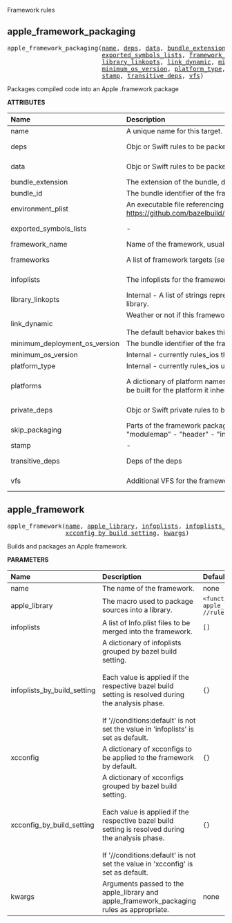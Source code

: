 <!-- Generated with Stardoc: http://skydoc.bazel.build -->

Framework rules

<a id="apple_framework_packaging"></a>

## apple_framework_packaging

<pre>
apple_framework_packaging(<a href="#apple_framework_packaging-name">name</a>, <a href="#apple_framework_packaging-deps">deps</a>, <a href="#apple_framework_packaging-data">data</a>, <a href="#apple_framework_packaging-bundle_extension">bundle_extension</a>, <a href="#apple_framework_packaging-bundle_id">bundle_id</a>, <a href="#apple_framework_packaging-environment_plist">environment_plist</a>,
                          <a href="#apple_framework_packaging-exported_symbols_lists">exported_symbols_lists</a>, <a href="#apple_framework_packaging-framework_name">framework_name</a>, <a href="#apple_framework_packaging-frameworks">frameworks</a>, <a href="#apple_framework_packaging-infoplists">infoplists</a>,
                          <a href="#apple_framework_packaging-library_linkopts">library_linkopts</a>, <a href="#apple_framework_packaging-link_dynamic">link_dynamic</a>, <a href="#apple_framework_packaging-minimum_deployment_os_version">minimum_deployment_os_version</a>,
                          <a href="#apple_framework_packaging-minimum_os_version">minimum_os_version</a>, <a href="#apple_framework_packaging-platform_type">platform_type</a>, <a href="#apple_framework_packaging-platforms">platforms</a>, <a href="#apple_framework_packaging-private_deps">private_deps</a>, <a href="#apple_framework_packaging-skip_packaging">skip_packaging</a>,
                          <a href="#apple_framework_packaging-stamp">stamp</a>, <a href="#apple_framework_packaging-transitive_deps">transitive_deps</a>, <a href="#apple_framework_packaging-vfs">vfs</a>)
</pre>

Packages compiled code into an Apple .framework package

**ATTRIBUTES**


| Name  | Description | Type | Mandatory | Default |
| :------------- | :------------- | :------------- | :------------- | :------------- |
| <a id="apple_framework_packaging-name"></a>name |  A unique name for this target.   | <a href="https://bazel.build/concepts/labels#target-names">Name</a> | required |  |
| <a id="apple_framework_packaging-deps"></a>deps |  Objc or Swift rules to be packed by the framework rule   | <a href="https://bazel.build/concepts/labels">List of labels</a> | required |  |
| <a id="apple_framework_packaging-data"></a>data |  Objc or Swift rules to be packed by the framework rule   | <a href="https://bazel.build/concepts/labels">List of labels</a> | optional |  `[]`  |
| <a id="apple_framework_packaging-bundle_extension"></a>bundle_extension |  The extension of the bundle, defaults to "framework".   | String | optional |  `"framework"`  |
| <a id="apple_framework_packaging-bundle_id"></a>bundle_id |  The bundle identifier of the framework. Currently unused.   | String | optional |  `""`  |
| <a id="apple_framework_packaging-environment_plist"></a>environment_plist |  An executable file referencing the environment_plist tool. Used to merge infoplists. See https://github.com/bazelbuild/rules_apple/blob/master/apple/internal/environment_plist.bzl#L69   | <a href="https://bazel.build/concepts/labels">Label</a> | optional |  `None`  |
| <a id="apple_framework_packaging-exported_symbols_lists"></a>exported_symbols_lists |  -   | <a href="https://bazel.build/concepts/labels">List of labels</a> | optional |  `[]`  |
| <a id="apple_framework_packaging-framework_name"></a>framework_name |  Name of the framework, usually the same as the module name   | String | required |  |
| <a id="apple_framework_packaging-frameworks"></a>frameworks |  A list of framework targets (see [`ios_framework`](https://github.com/bazelbuild/rules_apple/blob/master/doc/rules-ios.md#ios_framework)) that this target depends on.   | <a href="https://bazel.build/concepts/labels">List of labels</a> | optional |  `[]`  |
| <a id="apple_framework_packaging-infoplists"></a>infoplists |  The infoplists for the framework   | <a href="https://bazel.build/concepts/labels">List of labels</a> | optional |  `[]`  |
| <a id="apple_framework_packaging-library_linkopts"></a>library_linkopts |  Internal - A list of strings representing extra flags that are passed to the linker for the underlying library.   | List of strings | optional |  `[]`  |
| <a id="apple_framework_packaging-link_dynamic"></a>link_dynamic |  Weather or not if this framework is dynamic<br><br>The default behavior bakes this into the top level app. When false, it's statically linked.   | Boolean | optional |  `False`  |
| <a id="apple_framework_packaging-minimum_deployment_os_version"></a>minimum_deployment_os_version |  The bundle identifier of the framework. Currently unused.   | String | optional |  `""`  |
| <a id="apple_framework_packaging-minimum_os_version"></a>minimum_os_version |  Internal - currently rules_ios the dict `platforms`   | String | optional |  `""`  |
| <a id="apple_framework_packaging-platform_type"></a>platform_type |  Internal - currently rules_ios uses the dict `platforms`   | String | optional |  `""`  |
| <a id="apple_framework_packaging-platforms"></a>platforms |  A dictionary of platform names to minimum deployment targets. If not given, the framework will be built for the platform it inherits from the target that uses the framework as a dependency.   | <a href="https://bazel.build/rules/lib/dict">Dictionary: String -> String</a> | optional |  `{}`  |
| <a id="apple_framework_packaging-private_deps"></a>private_deps |  Objc or Swift private rules to be packed by the framework rule   | <a href="https://bazel.build/concepts/labels">List of labels</a> | optional |  `[]`  |
| <a id="apple_framework_packaging-skip_packaging"></a>skip_packaging |  Parts of the framework packaging process to be skipped. Valid values are: - "binary" - "modulemap" - "header" - "infoplist" - "private_header" - "swiftmodule" - "swiftdoc"   | List of strings | optional |  `[]`  |
| <a id="apple_framework_packaging-stamp"></a>stamp |  -   | Integer | optional |  `0`  |
| <a id="apple_framework_packaging-transitive_deps"></a>transitive_deps |  Deps of the deps   | <a href="https://bazel.build/concepts/labels">List of labels</a> | required |  |
| <a id="apple_framework_packaging-vfs"></a>vfs |  Additional VFS for the framework to export   | <a href="https://bazel.build/concepts/labels">List of labels</a> | optional |  `[]`  |


<a id="apple_framework"></a>

## apple_framework

<pre>
apple_framework(<a href="#apple_framework-name">name</a>, <a href="#apple_framework-apple_library">apple_library</a>, <a href="#apple_framework-infoplists">infoplists</a>, <a href="#apple_framework-infoplists_by_build_setting">infoplists_by_build_setting</a>, <a href="#apple_framework-xcconfig">xcconfig</a>,
                <a href="#apple_framework-xcconfig_by_build_setting">xcconfig_by_build_setting</a>, <a href="#apple_framework-kwargs">kwargs</a>)
</pre>

Builds and packages an Apple framework.

**PARAMETERS**


| Name  | Description | Default Value |
| :------------- | :------------- | :------------- |
| <a id="apple_framework-name"></a>name |  The name of the framework.   |  none |
| <a id="apple_framework-apple_library"></a>apple_library |  The macro used to package sources into a library.   |  `<function apple_library from //rules:library.bzl>` |
| <a id="apple_framework-infoplists"></a>infoplists |  A list of Info.plist files to be merged into the framework.   |  `[]` |
| <a id="apple_framework-infoplists_by_build_setting"></a>infoplists_by_build_setting |  A dictionary of infoplists grouped by bazel build setting.<br><br>Each value is applied if the respective bazel build setting is resolved during the analysis phase.<br><br>If '//conditions:default' is not set the value in 'infoplists' is set as default.   |  `{}` |
| <a id="apple_framework-xcconfig"></a>xcconfig |  A dictionary of xcconfigs to be applied to the framework by default.   |  `{}` |
| <a id="apple_framework-xcconfig_by_build_setting"></a>xcconfig_by_build_setting |  A dictionary of xcconfigs grouped by bazel build setting.<br><br>Each value is applied if the respective bazel build setting is resolved during the analysis phase.<br><br>If '//conditions:default' is not set the value in 'xcconfig' is set as default.   |  `{}` |
| <a id="apple_framework-kwargs"></a>kwargs |  Arguments passed to the apple_library and apple_framework_packaging rules as appropriate.   |  none |


